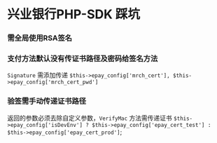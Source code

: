 # 兴业银行PHP-SDK 踩坑

### 需全局使用RSA签名

### 支付方法默认没有传证书路径及密码给签名方法

 `Signature` 需添加传递 `$this->epay_config['mrch_cert'], $this->epay_config['mrch_cert_pwd']`

### 验签需手动传递证书路径

返回的参数必须去除自定义参数，`VerifyMac` 方法需传递证书 `$this->epay_config['isDevEnv'] ? $this->epay_config['epay_cert_test'] : $this->epay_config['epay_cert_prod']`;

